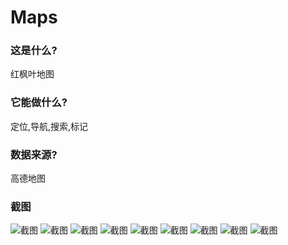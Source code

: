 # Maps

### 这是什么?
红枫叶地图

### 它能做什么?
定位,导航,搜索,标记

### 数据来源?
高德地图

### 截图
![截图](https://github.com/TheRedMapleLeaf/KaiYangGaoDeMap/tree/master/screenshot/0.png)
![截图](https://github.com/TheRedMapleLeaf/KaiYangGaoDeMap/tree/master/screenshot/1.png)
![截图](https://github.com/TheRedMapleLeaf/KaiYangGaoDeMap/tree/master/screenshot/2.png)
![截图](https://github.com/TheRedMapleLeaf/KaiYangGaoDeMap/tree/master/screenshot/3.png)
![截图](https://github.com/TheRedMapleLeaf/KaiYangGaoDeMap/tree/master/screenshot/4.png)
![截图](https://github.com/TheRedMapleLeaf/KaiYangGaoDeMap/tree/master/screenshot/5.png)
![截图](https://github.com/TheRedMapleLeaf/KaiYangGaoDeMap/tree/master/screenshot/6.png)
![截图](https://github.com/TheRedMapleLeaf/KaiYangGaoDeMap/tree/master/screenshot/7.png)
![截图](https://github.com/TheRedMapleLeaf/KaiYangGaoDeMap/tree/master/screenshot/8.png)

